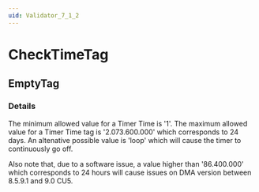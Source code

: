 ```yaml
---
uid: Validator_7_1_2
---
```


# CheckTimeTag

## EmptyTag

<!-- Description, Properties, ... sections are auto-generated. -->
<!-- REPLACE ME AUTO-GENERATION -->

### Details

The minimum allowed value for a Timer Time is '1'.
The maximum allowed value for a Timer Time tag is '2.073.600.000' which corresponds to 24 days.
An altenative possible value is 'loop' which will cause the timer to continuously go off.

Also note that, due to a software issue, a value higher than '86.400.000' which corresponds to 24 hours will cause issues on DMA version between 8.5.9.1 and 9.0 CU5.

<!-- Uncomment to add example code -->
<!--### Example code-->
